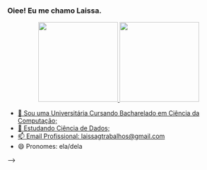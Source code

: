 ### Oiee! Eu me chamo Laissa.

<div align="center">
  <a href="https://github.com/laissaGmA">
  <img height="180em" src="https://github-readme-stats.vercel.app/api?username=laissaGmA&show_icons=true&theme=dracula&include_all_commits=true&count_private=true"/>
  <img height="180em" src="https://github-readme-stats.vercel.app/api/top-langs/?username=laissaGmA&layout=compact&langs_count=7&theme=dracula"/>
</div>

- 🔭 Sou uma Universitária Cursando Bacharelado em Ciência da Computação;
- 🌱 Estudando Ciência de Dados;
- 📫 Email Profissional: laissagtrabalhos@gmail.com
- 😄 Pronomes: ela/dela

-->

